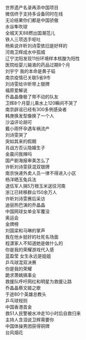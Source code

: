 世界遗产名录再添中国项目  
微信终于支持多设备同时在线  
无论结果你们都是中国骄傲  
水谷隼吹球  
全城天天88燃出国潮范儿  
铁人三项选手呕吐  
杨紫说许昕刘诗雯依旧是好样的  
河南卫辉成水中孤城  
辽宁沈阳发现11份环境样本核酸为阳性  
医院给婴儿输液的药品过期8个月  
刘宇宁 我的本命是黄子韬  
南京疫情已关联5省9市  
刘诗雯给许昕带上银牌  
福原爱解说  
乔晶晶像极了带不动的队友  
卫辉8个月婴儿乘水上120瞬间不哭了  
南京辟谣已经有300多例感染者  
韩庚换发型像换了一个人  
沙溢评论胡可  
戴小雨怀孕遇车祸流产  
刘诗雯哭了  
突如其来的假期  
肖战方否认隐婚生子  
金晨问我辣吗  
国产剧海报审美怎么了  
许昕刘诗雯获混双银牌  
南京快递外卖人员一律不得进入小区  
杨洋晒玉兔兵法  
退伍军人捐5万根玉米送往河南  
浙江已转移群众150余万人  
许昕刘诗雯赛后采访  
迪丽热巴演的乔晶晶  
中国网球女单全军覆没  
奥运会  
金牌榜  
刘国梁和马琳的掌声  
我在他乡挺好的社死名场面  
程潇家人不知道她是做什么的  
你是我的荣耀游戏代入感  
蓝盈莹 女生永远是姐姐  
乒乓球混双决赛  
你是我的荣耀  
跪求萧嫣搞事业  
救援队呼吁网红和明星为救援让路  
乔晶晶蔡文姬之歌  
于途80个英雄总教头  
乒乓球规则  
中国香港首金  
救51人民警被水冲走10小时后自救归来  
主持人含泪说卫辉需要你  
中国体操男团获得铜牌  
台风烟花  
